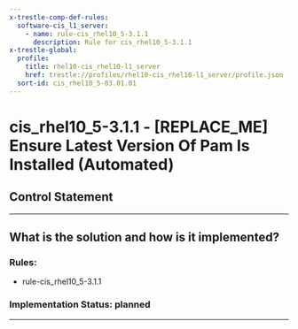 ```yaml
---
x-trestle-comp-def-rules:
  software-cis_l1_server:
    - name: rule-cis_rhel10_5-3.1.1
      description: Rule for cis_rhel10_5-3.1.1
x-trestle-global:
  profile:
    title: rhel10-cis_rhel10-l1_server
    href: trestle://profiles/rhel10-cis_rhel10-l1_server/profile.json
  sort-id: cis_rhel10_5-03.01.01
---
```


# cis_rhel10_5-3.1.1 - \[REPLACE_ME\] Ensure Latest Version Of Pam Is Installed (Automated)

## Control Statement

______________________________________________________________________

## What is the solution and how is it implemented?

<!-- For implementation status enter one of: implemented, partial, planned, alternative, not-applicable -->

<!-- Note that the list of rules under ### Rules: is read-only and changes will not be captured after assembly to JSON -->

<!-- Add control implementation description here for control: cis_rhel10_5-3.1.1 -->

### Rules:

  - rule-cis_rhel10_5-3.1.1

### Implementation Status: planned

______________________________________________________________________
